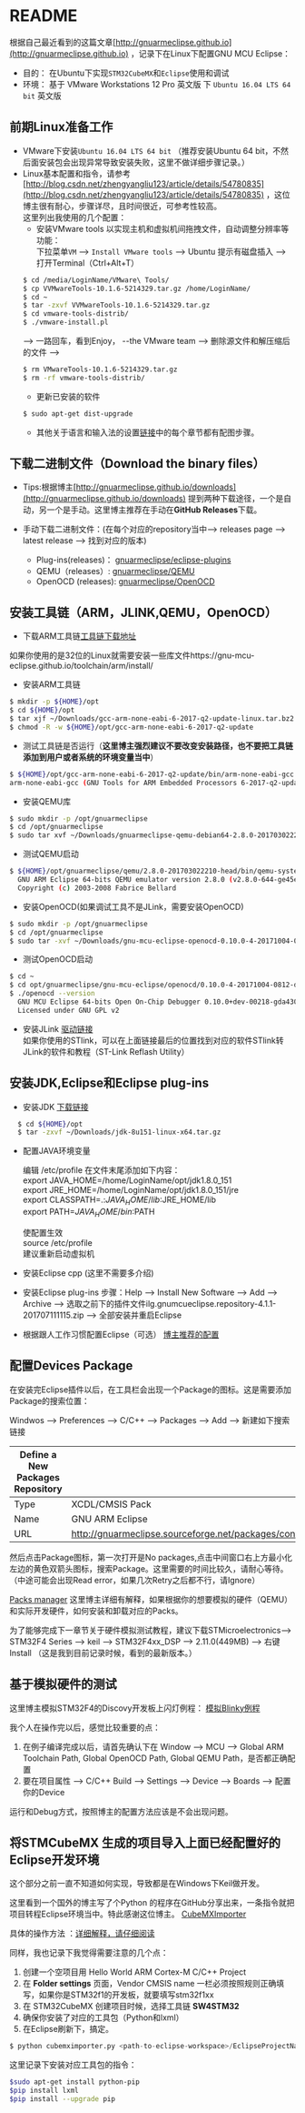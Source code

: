 # README

  根据自己最近看到的这篇文章[http://gnuarmeclipse.github.io](http://gnuarmeclipse.github.io) ，记录下在Linux下配置GNU MCU Eclipse：<br>
  
  * 目的： 在Ubuntu下实现`STM32CubeMX`和`Eclipse`使用和调试
  * 环境： 基于 VMware Workstations 12 Pro 英文版 下 `Ubuntu 16.04 LTS 64 bit` 英文版
  
## 前期Linux准备工作
  * VMware下安装`Ubuntu 16.04 LTS 64 bit` （推荐安装Ubuntu 64 bit，不然后面安装包会出现异常导致安装失败，这里不做详细步骤记录。）
  * Linux基本配置和指令，请参考[http://blog.csdn.net/zhengyangliu123/article/details/54780835](http://blog.csdn.net/zhengyangliu123/article/details/54780835) ，这位博主很有耐心，步骤详尽，且时间很近，可参考性较高。<br>
  这里列出我使用的几个配置：<br>
    * 安装VMware tools 以实现主机和虚拟机间拖拽文件，自动调整分辨率等功能：<br>
    下拉菜单`VM` --> `Install VMware tools` --> Ubuntu 提示有磁盘插入 --> 打开Terminal（Ctrl+Alt+T）
    ```Bash
    $ cd /media/LoginName/VMware\ Tools/
    $ cp VVMwareTools-10.1.6-5214329.tar.gz /home/LoginName/
    $ cd ~
    $ tar -zxvf VVMwareTools-10.1.6-5214329.tar.gz
    $ cd vmware-tools-distrib/
    $ ./vmware-install.pl
    ```
    --> 一路回车，看到Enjoy， --the VMware team --> 删除源文件和解压缩后的文件 -->
    ```Bash
    $ rm VMwareTools-10.1.6-5214329.tar.gz
    $ rm -rf vmware-tools-distrib/
    ```
    * 更新已安装的软件
    ```Bash
    $ sudo apt-get dist-upgrade
    ```
    * 其他关于语言和输入法的设置[链接](http://blog.csdn.net/zhengyangliu123/article/details/54780835)中的每个章节都有配图步骤。
    
## 下载二进制文件（Download the binary files）

* Tips:根据博主[http://gnuarmeclipse.github.io/downloads](http://gnuarmeclipse.github.io/downloads) 提到两种下载途径，一个是自动，另一个是手动。这里博主推荐在手动在**GitHub Releases**下载。

* 手动下载二进制文件：(在每个对应的repository当中--> releases page --> latest release --> 找到对应的版本)<br>
    * Plug-ins(releases)： [gnuarmeclipse/eclipse-plugins](https://github.com/gnu-mcu-eclipse/eclipse-plugins)
    * QEMU（releases）: [gnuarmeclipse/QEMU](https://github.com/gnu-mcu-eclipse/qemu)
    * OpenOCD (releases): [gnuarmeclipse/OpenOCD](https://github.com/gnu-mcu-eclipse/openocd)
    
## 安装工具链（ARM，JLINK,QEMU，OpenOCD）
  * 下载ARM工具链[工具链下载地址](https://developer.arm.com/open-source/gnu-toolchain/gnu-rm/downloads)
   
   如果你使用的是32位的Linux就需要安装一些库文件https://gnu-mcu-eclipse.github.io/toolchain/arm/install/
   
  * 安装ARM工具链
   ```Bash
   $ mkdir -p ${HOME}/opt
   $ cd ${HOME}/opt
   $ tar xjf ~/Downloads/gcc-arm-none-eabi-6-2017-q2-update-linux.tar.bz2
   $ chmod -R -w ${HOME}/opt/gcc-arm-none-eabi-6-2017-q2-update
   ```
  * 测试工具链是否运行（**这里博主强烈建议不要改变安装路径，也不要把工具链添加到用户或者系统的环境变量当中**）

   ```Bash
   $ ${HOME}/opt/gcc-arm-none-eabi-6-2017-q2-update/bin/arm-none-eabi-gcc --version
   arm-none-eabi-gcc (GNU Tools for ARM Embedded Processors 6-2017-q2-update) 6.3.1 20170620 (release) [ARM/embedded-6-branch     revision 249437]
   ```
   * 安装QEMU库
   ```Bash
   $ sudo mkdir -p /opt/gnuarmeclipse
   $ cd /opt/gnuarmeclipse
   $ sudo tar xvf ~/Downloads/gnuarmeclipse-qemu-debian64-2.8.0-201703022210-head.tgz
   ```
   * 测试QEMU启动
   ```Bash
   $ ${HOME}/opt/gnuarmeclipse/qemu/2.8.0-201703022210-head/bin/qemu-system-gnuarmeclipse --version
     GNU ARM Eclipse 64-bits QEMU emulator version 2.8.0 (v2.8.0-644-ge45e0e1-dirty)
     Copyright (c) 2003-2008 Fabrice Bellard
   ```
   * 安装OpenOCD(如果调试工具不是JLink，需要安装OpenOCD)
   ```Bash
   $ sudo mkdir -p /opt/gnuarmeclipse
   $ cd /opt/gnuarmeclipse
   $ sudo tar -xvf ~/Downloads/gnu-mcu-eclipse-openocd-0.10.0-4-20171004-0812-dev-debian64.tgz 
   ```
   * 测试OpenOCD启动
   ```Bash
   $ cd ~
   $ cd opt/gnuarmeclipse/gnu-mcu-eclipse/openocd/0.10.0-4-20171004-0812-dev/bin
   $ ./openocd --version
     GNU MCU Eclipse 64-bits Open On-Chip Debugger 0.10.0+dev-00218-gda43038f (2017-10-04-10:24)
     Licensed under GNU GPL v2
   ```
   * 安装JLink [驱动链接](https://www.segger.com/downloads/jlink#J-LinkSoftwareAndDocumentationPack) <br>
   如果你使用的STlink，可以在上面链接最后的位置找到对应的软件STlink转JLink的软件和教程（ST-Link Reflash Utility）

## 安装JDK,Eclipse和Eclipse plug-ins 

* 安装JDK [下载链接](http://www.oracle.com/technetwork/java/javase/downloads/jdk8-downloads-2133151.html)
```Bash
  $ cd ${HOME}/opt
  $ tar -zxvf ~/Downloads/jdk-8u151-linux-x64.tar.gz
```
* 配置JAVA环境变量

  编辑 /etc/profile
  在文件末尾添加如下内容： <br>
      export JAVA_HOME=/home/LoginName/opt/jdk1.8.0_151 <br>
      export JRE_HOME=/home/LoginName/opt/jdk1.8.0_151/jre <br>
      export CLASSPATH=.:$JAVA_HOME/lib:$JRE_HOME/lib <br>
      export PATH=$JAVA_HOME/bin:$PATH <br>
      
  使配置生效 <br>
  source /etc/profile <br>
  建议重新启动虚拟机
  
 * 安装Eclipse cpp (这里不需要多介绍)
 * 安装Eclipse plug-ins 
 步骤：Help --> Install New Software --> Add --> Archive --> 选取之前下的插件文件ilg.gnumcueclipse.repository-4.1.1-201707111115.zip
 --> 全部安装并重启Eclipse
 * 根据跟人工作习惯配置Eclipse（可选）
 [博主推荐的配置](https://gnu-mcu-eclipse.github.io/eclipse/workspace/preferences/)
 
## 配置Devices Package
  在安装完Eclipse插件以后，在工具栏会出现一个Package的图标。这是需要添加Package的搜索位置：
  
  Windwos --> Preferences --> C/C++ --> Packages --> Add --> 新建如下搜索链接
 
  |Define a New Packages Repository | |
  | ---------- | -------- |
  | Type | XCDL/CMSIS Pack|
  | Name | GNU ARM Eclipse |
  | URL | http://gnuarmeclipse.sourceforge.net/packages/content.xml |
  
  然后点击Package图标，第一次打开是No packages,点击中间窗口右上方最小化左边的黄色双箭头图标，搜索Package。这里需要的时间比较久，请耐心等待。（中途可能会出现Read error，如果几次Retry之后都不行，请Ignore）
  
  [Packs manager](https://gnu-mcu-eclipse.github.io/plugins/packs-manager/) 这里博主详细有解释，如果根据你的想要模拟的硬件（QEMU）和实际开发硬件，如何安装和卸载对应的Packs。
  
  为了能够完成下一章节关于硬件模拟测试教程，建议下载STMicroelectronics--> STM32F4 Series --> keil --> STM32F4xx_DSP --> 2.11.0(449MB) --> 右键 Install （这是我到目前记录时候，看到的最新版本。）
  
## 基于模拟硬件的测试
  这里博主模拟STM32F4的Discovy开发板上闪灯例程： [模拟Blinky例程](https://gnu-mcu-eclipse.github.io/tutorials/blinky-arm/)
  
  我个人在操作完以后，感觉比较重要的点：
  1. 在例子编译完成以后，请首先确认下在 Window --> MCU --> Global ARM Toolchain Path, Global OpenOCD Path, Global QEMU Path，是否都正确配置
  2. 要在项目属性 --> C/C++ Build --> Settings --> Device --> Boards --> 配置你的Device
  
  运行和Debug方式，按照博主的配置方法应该是不会出现问题。
  
## 将STMCubeMX 生成的项目导入上面已经配置好的Eclipse开发环境
  
  这个部分之前一直不知道如何实现，导致都是在Windows下Keil做开发。 
  
  这里看到一个国外的博主写了个Python 的程序在GitHub分享出来，一条指令就把项目转程Eclipse环境当中。特此感谢这位博主。  [CubeMXImporter](https://github.com/cnoviello/CubeMXImporter)
  
  具体的操作方法 ：[详细解释，请仔细阅读](https://www.carminenoviello.com/2015/11/02/quickly-import-stm32cubemx-project-eclipse-project/)
  
  同样，我也记录下我觉得需要注意的几个点：
  1. 创建一个空项目用 Hello World ARM Cortex-M C/C++ Project
  2. 在 **Folder settings** 页面，Vendor CMSIS name 一栏必须按照规则正确填写，如果你是STM32f1的开发板，就要填写stm32f1xx
  3. 在 STM32CubeMX 创建项目时候，选择工具链 **SW4STM32**
  4. 确保你安装了对应的工具包（Python和lxml）
  5. 在Eclipse刷新下，搞定。
  ```Python
  $ python cubemximporter.py <path-to-eclipse-workspace>/EclipseProjectName <path-to-cubemx-out>/CubeMXProjectName
  ```
  
  这里记录下安装对应工具包的指令：
  ```Bash
  $sudo apt-get install python-pip
  $pip install lxml
  $pip install --upgrade pip
  ```
  
  
  
  
  
  
  
  
  
  
  
  
  
  
  
  
  
  
  
   
 
  
    
    
    
  


